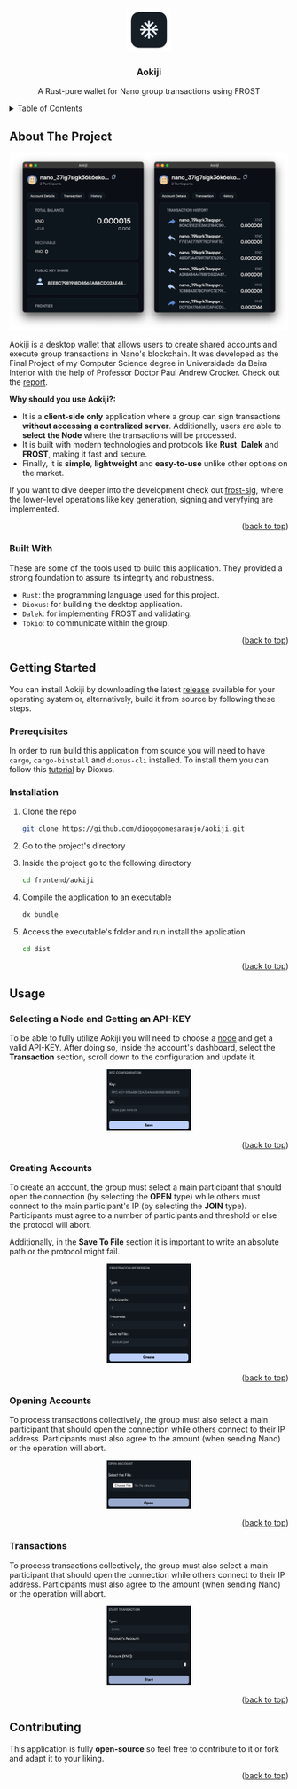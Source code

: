 <a id="readme-top"></a>


<!-- PROJECT LOGO -->
<br />
<div align="center">
  <a href="https://github.com/diogogomesaraujo/aokiji">
    <img src="./assets/icon.png" alt="Logo" width="80" height="80">
  </a>

  <h3 align="center">Aokiji</h3>

  <p align="center">
    A Rust-pure wallet for Nano group transactions using FROST
  </p>
</div>



<!-- TABLE OF CONTENTS -->
<details>
  <summary>Table of Contents</summary>
  <ol>
    <li>
      <a href="#about-the-project">About The Project</a>
      <ul>
        <li><a href="#built-with">Built With</a></li>
      </ul>
    </li>
    <li>
      <a href="#getting-started">Getting Started</a>
      <ul>
        <li><a href="#prerequisites">Prerequisites</a></li>
        <li><a href="#installation">Installation</a></li>
      </ul>
    </li>
    <li>
      <a href="#usage">Usage</a>
      <ul>
        <li><a href="#selecting-a-node-and-getting-an-api-key">Selecting a Node and Getting an API-KEY</a></li>
        <li><a href="#creating-accounts">Creating Accounts</a></li>
        <li><a href="#opening-accounts">Opening Accounts</a></li>
        <li><a href="#transactions">Transactions</a></li>
      </ul>
    </li>
    <li><a href="#contributing">Contributing</a></li>
  </ol>
</details>



<!-- ABOUT THE PROJECT -->
## About The Project

<div align="center">
    <img src="./assets/demo.png" alt="Demo">
</div>

Aokiji is a desktop wallet that allows users to create shared accounts and execute group transactions in Nano's blockchain. It was developed as the Final Project of my Computer Science degree in Universidade da Beira Interior with the help of Professor Doctor Paul Andrew Crocker. Check out the [report](./report.pdf).

**Why should you use Aokiji?:**
* It is a **client-side only** application where a group can sign transactions **without accessing a centralized server**. Additionally, users are able to **select the Node** where the transactions will be processed.
* It is built with modern technologies and protocols like **Rust**, **Dalek** and **FROST**, making it fast and secure.
* Finally, it is **simple**, **lightweight** and **easy-to-use** unlike other options on the market.

If you want to dive deeper into the development check out [frost-sig](https://github.com/diogogomesaraujo/frost-sig), where the lower-level operations like key generation, signing and veryfying are implemented.

<p align="right">(<a href="#readme-top">back to top</a>)</p>


### Built With

These are some of the tools used to build this application. They provided a strong foundation to assure its integrity and robustness.

* `Rust`: the programming language used for this project.
* `Dioxus`: for building the desktop application.
* `Dalek`: for implementing FROST and validating.
* `Tokio`: to communicate within the group.

<p align="right">(<a href="#readme-top">back to top</a>)</p>



<!-- GETTING STARTED -->
## Getting Started

You can install Aokiji by downloading the latest [release](https://github.com/diogogomesaraujo/aokiji/releases/latest) available for your operating system or, alternatively, build it from source by following these steps.

### Prerequisites

In order to run build this application from source you will need to have `cargo`,  `cargo-binstall` and `dioxus-cli` installed. To install them you can follow this [tutorial](https://dioxuslabs.com/learn/0.6/getting_started/#) by Dioxus.

### Installation

1. Clone the repo

   ```sh
   git clone https://github.com/diogogomesaraujo/aokiji.git
   ```

3. Go to the project's directory

5. Inside the project go to the following directory

   ```sh
   cd frontend/aokiji
   ```

6. Compile the application to an executable

   ```sh
   dx bundle
   ```

8. Access the executable's folder and run install the application

   ```sh
   cd dist
   ```

<p align="right">(<a href="#readme-top">back to top</a>)</p>



<!-- USAGE EXAMPLES -->
## Usage

### Selecting a Node and Getting an API-KEY

To be able to fully utilize Aokiji you will need to choose a [node](https://publicnodes.somenano.com/) and get a valid API-KEY. After doing so, inside the account's dashboard, select the **Transaction** section, scroll down to the configuration and update it.

<div align="center">
    <img src="./assets/config.png" alt="Config" style="width: 30%;">
</div>

<p align="right">(<a href="#readme-top">back to top</a>)</p>

### Creating Accounts

To create an account, the group must select a main participant that should open the connection (by selecting the **OPEN** type) while others must connect to the main participant's IP (by selecting the **JOIN** type). Participants must agree to a number of participants and threshold or else the protocol will abort.

Additionally, in the **Save To File** section it is important to write an absolute path or the protocol might fail.

<div align="center">
    <img src="./assets/create-account.png" alt="Create Account" style="width: 30%;">
</div>

<p align="right">(<a href="#readme-top">back to top</a>)</p>

### Opening Accounts

To process transactions collectively, the group must also select a main participant that should open the connection while others connect to their IP address. Participants must also agree to the amount (when sending Nano) or the operation will abort.



<div align="center">
    <img src="./assets/open-account.png" alt="Open Account" style="width: 30%;">
</div>

<p align="right">(<a href="#readme-top">back to top</a>)</p>

### Transactions

To process transactions collectively, the group must also select a main participant that should open the connection while others connect to their IP address. Participants must also agree to the amount (when sending Nano) or the operation will abort.



<div align="center">
    <img src="./assets/transactions.png" alt="Transactions" style="width: 30%;">
</div>

<p align="right">(<a href="#readme-top">back to top</a>)</p>

<!-- CONTRIBUTING -->
## Contributing

This application is fully **open-source** so feel free to contribute to it or fork and adapt it to your liking.

<p align="right">(<a href="#readme-top">back to top</a>)</p>



<!-- MARKDOWN LINKS & IMAGES -->
<!-- https://www.markdownguide.org/basic-syntax/#reference-style-links -->
[contributors-shield]: https://img.shields.io/github/contributors/othneildrew/Best-README-Template.svg?style=for-the-badge
[contributors-url]: https://github.com/othneildrew/Best-README-Template/graphs/contributors
[forks-shield]: https://img.shields.io/github/forks/othneildrew/Best-README-Template.svg?style=for-the-badge
[forks-url]: https://github.com/othneildrew/Best-README-Template/network/members
[stars-shield]: https://img.shields.io/github/stars/othneildrew/Best-README-Template.svg?style=for-the-badge
[stars-url]: https://github.com/othneildrew/Best-README-Template/stargazers
[issues-shield]: https://img.shields.io/github/issues/othneildrew/Best-README-Template.svg?style=for-the-badge
[issues-url]: https://github.com/othneildrew/Best-README-Template/issues
[license-shield]: https://img.shields.io/github/license/othneildrew/Best-README-Template.svg?style=for-the-badge
[license-url]: https://github.com/othneildrew/Best-README-Template/blob/master/LICENSE.txt
[linkedin-shield]: https://img.shields.io/badge/-LinkedIn-black.svg?style=for-the-badge&logo=linkedin&colorB=555
[linkedin-url]: https://linkedin.com/in/othneildrew
[product-screenshot]: images/screenshot.png
[Next.js]: https://img.shields.io/badge/next.js-000000?style=for-the-badge&logo=nextdotjs&logoColor=white
[Next-url]: https://nextjs.org/
[React.js]: https://img.shields.io/badge/React-20232A?style=for-the-badge&logo=react&logoColor=61DAFB
[React-url]: https://reactjs.org/
[Vue.js]: https://img.shields.io/badge/Vue.js-35495E?style=for-the-badge&logo=vuedotjs&logoColor=4FC08D
[Vue-url]: https://vuejs.org/
[Angular.io]: https://img.shields.io/badge/Angular-DD0031?style=for-the-badge&logo=angular&logoColor=white
[Angular-url]: https://angular.io/
[Svelte.dev]: https://img.shields.io/badge/Svelte-4A4A55?style=for-the-badge&logo=svelte&logoColor=FF3E00
[Svelte-url]: https://svelte.dev/
[Laravel.com]: https://img.shields.io/badge/Laravel-FF2D20?style=for-the-badge&logo=laravel&logoColor=white
[Laravel-url]: https://laravel.com
[Bootstrap.com]: https://img.shields.io/badge/Bootstrap-563D7C?style=for-the-badge&logo=bootstrap&logoColor=white
[Bootstrap-url]: https://getbootstrap.com
[JQuery.com]: https://img.shields.io/badge/jQuery-0769AD?style=for-the-badge&logo=jquery&logoColor=white
[JQuery-url]: https://jquery.com
